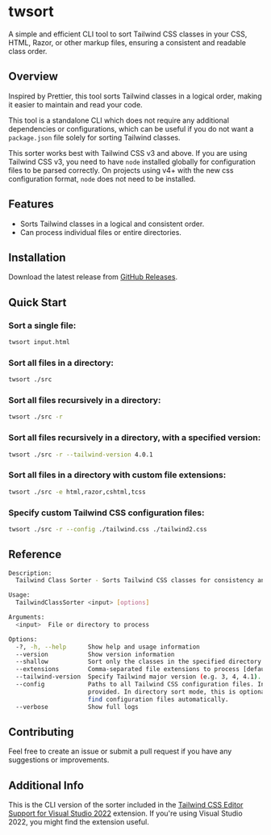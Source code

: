 # twsort

A simple and efficient CLI tool to sort Tailwind CSS classes in your CSS, HTML, Razor, or other markup files, ensuring a consistent and readable class order.

## Overview

Inspired by Prettier, this tool sorts Tailwind classes in a logical order, making it easier to maintain and read your code.

This tool is a standalone CLI which does not require any additional dependencies or configurations, which can be useful if you do not want a `package.json` file solely for sorting Tailwind classes.

This sorter works best with Tailwind CSS v3 and above. If you are using Tailwind CSS v3, you need to have `node` installed globally for configuration files to be parsed correctly. On projects using v4+ with the new css configuration format, `node` does not need to be installed.

## Features

- Sorts Tailwind classes in a logical and consistent order.
- Can process individual files or entire directories.

## Installation

Download the latest release from [GitHub Releases](https://github.com/your-repo/twsort-cli/releases).

## Quick Start

### Sort a single file:

```sh
twsort input.html
```

### Sort all files in a directory:

```sh
twsort ./src
```

### Sort all files recursively in a directory:

```sh
twsort ./src -r
```

### Sort all files recursively in a directory, with a specified version:

```sh
twsort ./src -r --tailwind-version 4.0.1
```

### Sort all files in a directory with custom file extensions:

```sh
twsort ./src -e html,razor,cshtml,tcss
```

### Specify custom Tailwind CSS configuration files:

```sh
twsort ./src -r --config ./tailwind.css ./tailwind2.css
```

## Reference

```sh
Description:
  Tailwind Class Sorter - Sorts Tailwind CSS classes for consistency and cleanliness

Usage:
  TailwindClassSorter <input> [options]

Arguments:
  <input>  File or directory to process

Options:
  -?, -h, --help      Show help and usage information
  --version           Show version information
  --shallow           Sort only the classes in the specified directory without recursing into subdirectories
  --extensions        Comma-separated file extensions to process [default: css,html,aspx,ascx,jsx,tsx,razor,cshtml]
  --tailwind-version  Specify Tailwind major version (e.g. 3, 4, 4.1). Use if auto-detection fails.
  --config            Paths to all Tailwind CSS configuration files. In single file sort mode, this option must be
                      provided. In directory sort mode, this is optional; if not provided, the tool will attempt to
                      find configuration files automatically.
  --verbose           Show full logs
```

## Contributing

Feel free to create an issue or submit a pull request if you have any suggestions or improvements.

## Additional Info

This is the CLI version of the sorter included in the [Tailwind CSS Editor Support for Visual Studio 2022](https://github.com/theron-wang/VS2022-Editor-Support-for-Tailwind-CSS) extension. If you're using Visual Studio 2022, you might find the extension useful.